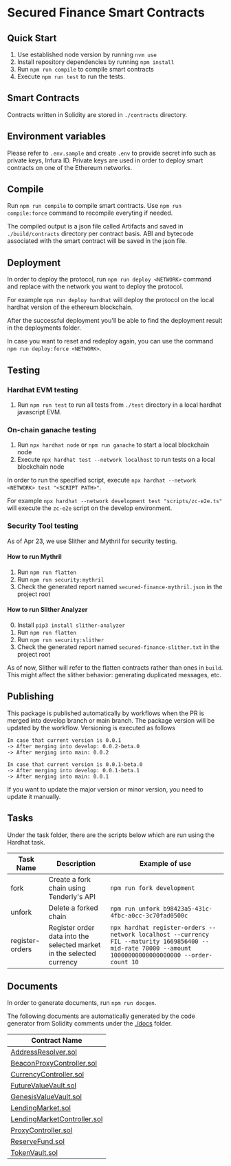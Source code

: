 # Secured Finance Smart Contracts

## Quick Start

1. Use established node version by running `nvm use`
2. Install repository dependencies by running `npm install`
3. Run `npm run compile` to compile smart contracts
4. Execute `npm run test` to run the tests.

## Smart Contracts

Contracts written in Solidity are stored in `./contracts` directory.

## Environment variables

Please refer to `.env.sample` and create `.env` to provide secret info such as private keys, Infura ID.
Private keys are used in order to deploy smart contracts on one of the Ethereum networks.

## Compile

Run `npm run compile` to compile smart contracts. Use `npm run compile:force` command to recompile everyting if needed.

The compiled output is a json file called Artifacts and saved in `./build/contracts` directory per contract basis.
ABI and bytecode associated with the smart contract will be saved in the json file.

## Deployment

In order to deploy the protocol, run `npm run deploy <NETWORK>` command and replace with the network you want to deploy the protocol.

For example `npm run deploy hardhat` will deploy the protocol on the local hardhat version of the ethereum blockchain.

After the successful deployment you'll be able to find the deployment result in the deployments folder.

In case you want to reset and redeploy again, you can use the command `npm run deploy:force <NETWORK>`.

## Testing

### Hardhat EVM testing

1. Run `npm run test` to run all tests from `./test` directory in a local hardhat javascript EVM.

### On-chain ganache testing

1. Run `npx hardhat node` or `npm run ganache` to start a local blockchain node
2. Execute `npx hardhat test --network localhost` to run tests on a local blockchain node

In order to run the specified script, execute `npx hardhat --network <NETWORK> test "<SCRIPT PATH>"`.

For example `npx hardhat --network development test "scripts/zc-e2e.ts"` will execute the `zc-e2e` script on the develop environment.

### Security Tool testing

As of Apr 23, we use Slither and Mythril for security testing.

#### How to run Mythril
1. Run `npm run flatten`
2. Run `npm run security:mythril`
3. Check the generated report named `secured-finance-mythril.json` in the project root

#### How to run Slither Analyzer
0. Install `pip3 install slither-analyzer`
1. Run `npm run flatten`
2. Run `npm run security:slither`
3. Check the generated report named `secured-finance-slither.txt` in the project root

As of now, Slither will refer to the flatten contracts rather than ones in `build`. This might affect the slither behavior: generating duplicated messages, etc.

## Publishing

This package is published automatically by workflows when the PR is merged into develop branch or main branch. The package version will be updated by the workflow.
Versioning is executed as follows

```
In case that current version is 0.0.1
-> After merging into develop: 0.0.2-beta.0
-> After merging into main: 0.0.2

In case that current version is 0.0.1-beta.0
-> After merging into develop: 0.0.1-beta.1
-> After merging into main: 0.0.1
```

If you want to update the major version or minor version, you need to update it manually.

## Tasks

Under the task folder, there are the scripts below which are run using the Hardhat task.

| Task Name       | Description                                                           | Example of use                                                                                                                                         |
| --------------- | --------------------------------------------------------------------- | ------------------------------------------------------------------------------------------------------------------------------------------------------ |
| fork            | Create a fork chain using Tenderly's API                              | `npm run fork development`                                                                                                                             |
| unfork          | Delete a forked chain                                                 | `npm run unfork b98423a5-431c-4fbc-a0cc-3c70fad0500c`                                                                                                  |
| register-orders | Register order data into the selected market in the selected currency | `npx hardhat register-orders --network localhost --currency FIL --maturity 1669856400 --mid-rate 70000 --amount 10000000000000000000 --order-count 10` |

## Documents

In order to generate documents, run `npm run docgen`.

The following documents are automatically generated by the code generator from Solidity comments under the [./docs](./docs) folder.

| Contract Name                                                             |
| ------------------------------------------------------------------------- |
| [AddressResolver.sol](./docs/protocol/AddressResolver.md)                 |
| [BeaconProxyController.sol](./docs/protocol/BeaconProxyController.md)     |
| [CurrencyController.sol](./docs/protocol/CurrencyController.md)           |
| [FutureValueVault.sol](./docs/protocol/FutureValueVault.md)               |
| [GenesisValueVault.sol](./docs/protocol/GenesisValueVault.md)             |
| [LendingMarket.sol](./docs/protocol/LendingMarket.md)                     |
| [LendingMarketController.sol](./docs/protocol/LendingMarketController.md) |
| [ProxyController.sol](./docs/protocol/ProxyController.md)                 |
| [ReserveFund.sol](./docs/protocol/ReserveFund.md)                         |
| [TokenVault.sol](./docs/protocol/TokenVault.md)                           |
